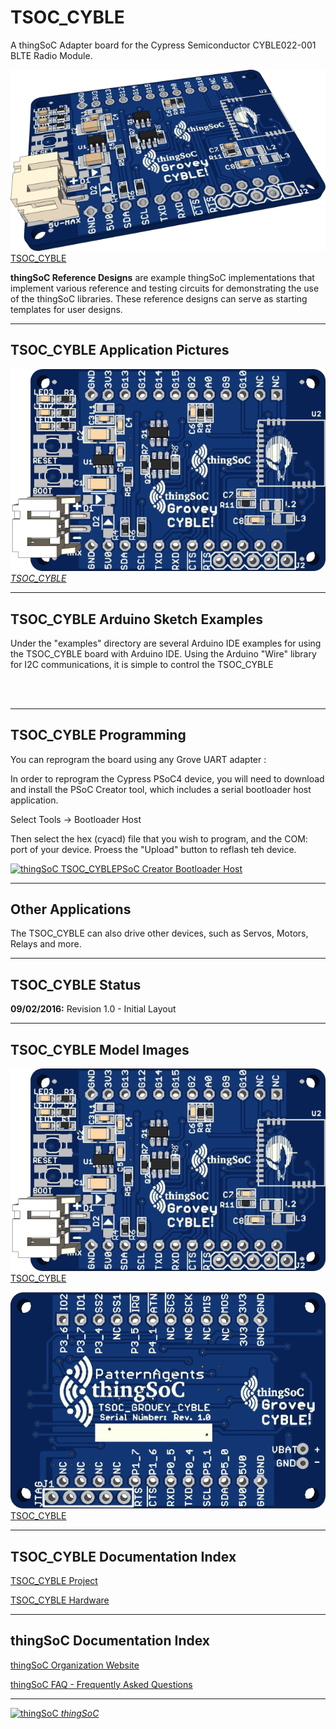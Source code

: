 # TSOC_CYBLE

A thingSoC Adapter board for the Cypress Semiconductor CYBLE022-001 BLTE Radio Module.

[![thingSoC TSOC_CYBLE](https://raw.githubusercontent.com/thingSoC/TSOC_CYBLE/master/TSOC_CYBLE/images/TSOC_CYBLE_iso.png?raw=true)TSOC_CYBLE](https://github.com/thingSoC/TSOC_CYBLE)

**thingSoC Reference Designs** are example thingSoC implementations that implement
various reference and testing circuits for demonstrating the use of the thingSoC libraries.
These reference designs can serve as starting templates for user designs.

---------------------------------------

## TSOC_CYBLE Application Pictures



[![thingSoC TSOC_CYBLE](https://raw.githubusercontent.com/thingSoC/TSOC_CYBLE/master/TSOC_CYBLE/images/TSOC_CYBLE_top.png?raw=true)*TSOC_CYBLE*](https://github.com/thingSoC/TSOC_CYBLE)

---------------------------------------

## TSOC_CYBLE Arduino Sketch Examples

Under the "examples" directory are several Arduino IDE examples for using the TSOC_CYBLE board with Arduino IDE.
Using the Arduino "Wire" library for I2C communications, it is simple to control the TSOC_CYBLE

```c
 
 
```

---------------------------------------
## TSOC_CYBLE Programming

You can reprogram the board using any Grove UART adapter :

In order to reprogram the Cypress PSoC4 device, you will need to download and install the PSoC Creator tool, which includes a serial bootloader host application.

Select Tools -> Bootloader Host 

Then select the hex (cyacd) file that you wish to program, and the COM: port of your device. Proess the "Upload" button to reflash teh device.

[![thingSoC TSOC_CYBLE](https://raw.githubusercontent.com/thingSoC/TSOC_CYBLE/master/TSOC_CYBLE/images/product/TSOC_CYBLE_bootloader.png?raw=true)PSoC Creator Bootloader Host](https://github.com/thingSoC/TSOC_CYBLE)


---------------------------------------
## Other Applications

The TSOC_CYBLE can also drive other devices, such as Servos, Motors, Relays and more.


---------------------------------------

## TSOC_CYBLE Status <a name="TSOC_CYBLE_status"/>

**09/02/2016:** 
Revision 1.0 - Initial Layout 


---------------------------------------
## TSOC_CYBLE Model Images


[![thingSoC TSOC_CYBLE](https://raw.githubusercontent.com/thingSoC/TSOC_CYBLE/master/TSOC_CYBLE/images/TSOC_CYBLE_top.png?raw=true)TSOC_CYBLE](https://github.com/thingSoC/TSOC_CYBLE)


[![thingSoC TSOC_CYBLE](https://raw.githubusercontent.com/thingSoC/TSOC_CYBLE/master/TSOC_CYBLE/images/TSOC_CYBLE_bot.png?raw=true)TSOC_CYBLE](https://github.com/thingSoC/TSOC_CYBLE)


---------------------------------------

## TSOC_CYBLE Documentation Index <a name="TSOC_CYBLE_documentation_index"/>

[TSOC_CYBLE Project](http://thingsoc.github.io/projects/TSOC_CYBLE.html)

[TSOC_CYBLE Hardware](https://github.com/thingSoC/TSOC_CYBLE/tree/master/TSOC_CYBLE/hardware)


---------------------------------------

## thingSoC Documentation Index <a name="thingSoC_documentation_index"/>

[thingSoC Organization Website](http://thingSoC.github.io)

[thingSoC FAQ - Frequently Asked Questions](http://thingsoc.github.io/support/faq.html)

---------------------------------------

[![thingSoC](http://thingsoc.github.io/img/projects/thingSoC/thingSoC_thumb.png?raw=true) 
*thingSoC*](http://thingsoc.github.io)
